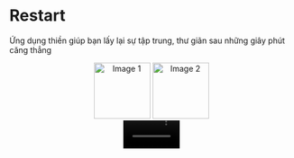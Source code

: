 # Restart
Ứng dụng thiền giúp bạn lấy lại sự tập trung, thư giãn sau những giây phút căng thẳng 
<div align="center">
  <img src="https://github.com/iwy2th/Restart/assets/92966362/2790ef58-d399-46e8-930e-1f21c0831065" alt="Image 1" width="100" />
  <img src="https://github.com/iwy2th/Restart/assets/92966362/1fe89933-2acb-4bf3-bd3d-84d2dca072ff" alt="Image 2" width="100" />
</div>

<div align="center">
  <video src="https://github.com/iwy2th/Restart/assets/92966362/8fc8f5aa-fee5-463c-89ce-0971c2650e5c" alt="Video" width="100" controls>
    Your browser does not support the video tag.
  </video>
</div>
